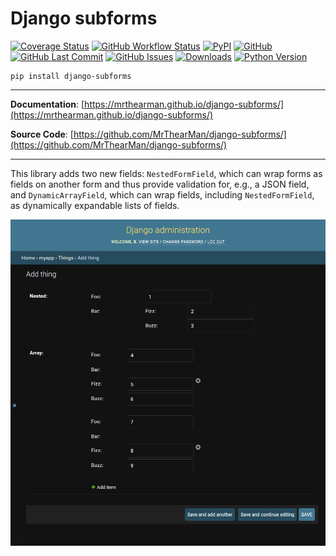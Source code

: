 # Django subforms

[![Coverage Status][coverage-badge]][coverage]
[![GitHub Workflow Status][status-badge]][status]
[![PyPI][pypi-badge]][pypi]
[![GitHub][licence-badge]][licence]
[![GitHub Last Commit][repo-badge]][repo]
[![GitHub Issues][issues-badge]][issues]
[![Downloads][downloads-badge]][pypi]
[![Python Version][version-badge]][pypi]

```shell
pip install django-subforms
```

---

**Documentation**: [https://mrthearman.github.io/django-subforms/](https://mrthearman.github.io/django-subforms/)

**Source Code**: [https://github.com/MrThearMan/django-subforms/](https://github.com/MrThearMan/django-subforms/)

---

This library adds two new fields: `NestedFormField`, which can wrap forms as fields on another form
and thus provide validation for, e.g., a JSON field, and `DynamicArrayField`, which can wrap
fields, including `NestedFormField`, as dynamically expandable lists of fields.

![Example image](./img/example.png)

[coverage-badge]: https://coveralls.io/repos/github/MrThearMan/django-subforms/badge.svg?branch=main
[status-badge]: https://img.shields.io/github/workflow/status/MrThearMan/django-subforms/Test
[pypi-badge]: https://img.shields.io/pypi/v/django-subforms
[licence-badge]: https://img.shields.io/github/license/MrThearMan/django-subforms
[repo-badge]: https://img.shields.io/github/last-commit/MrThearMan/django-subforms
[issues-badge]: https://img.shields.io/github/issues-raw/MrThearMan/django-subforms
[version-badge]: https://img.shields.io/pypi/pyversions/django-subforms
[downloads-badge]: https://img.shields.io/pypi/dm/django-subforms

[coverage]: https://coveralls.io/github/MrThearMan/django-subforms?branch=main
[status]: https://github.com/MrThearMan/django-subforms/actions/workflows/test.yml
[pypi]: https://pypi.org/project/django-subforms
[licence]: https://github.com/MrThearMan/django-subforms/blob/main/LICENSE
[repo]: https://github.com/MrThearMan/django-subforms/commits/main
[issues]: https://github.com/MrThearMan/django-subforms/issues
